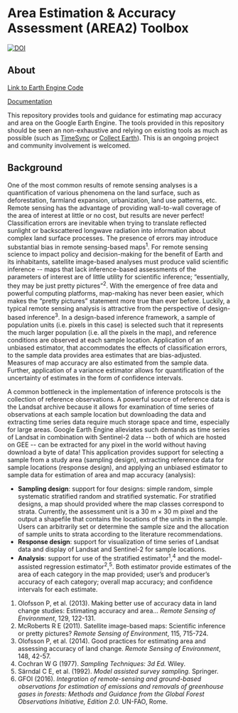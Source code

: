 # Area Estimation & Accuracy Assessment (AREA2) Toolbox

[![DOI](https://zenodo.org/badge/DOI/10.5281/zenodo.3451452.svg)](https://doi.org/10.5281/zenodo.3451452)

## About

[Link to Earth Engine Code](https://code.earthengine.google.com/?accept_repo=projects/AREA2/public)

[Documentation](https://area2.readthedocs.io/en/latest/)

This repository provides tools and guidance for estimating map accuracy and area on the Google Earth Engine. The tools provided in this repository should be seen an non-exhaustive and relying on existing tools as much as possible (such as [TimeSync](http://timesync.forestry.oregonstate.edu/) or [Collect Earth](http://www.openforis.org/tools/collect-earth.html)). This is an ongoing project and community involvement is welcomed. 

## Background
One of the most common results of remote sensing analyses is a quantification of various phenomena on the land surface, such as deforestation, farmland expansion, urbanization, land use patterns, etc. Remote sensing has the advantage of providing wall-to-wall coverage of the area of interest at little or no cost, but results are never perfect! Classification errors are inevitable when trying to translate reflected sunlight or backscattered longwave radiation into information about complex land surface processes. The presence of errors may introduce substantial bias in remote sensing-based maps<sup>1</sup>. For remote sensing science to impact policy and decision-making for the benefit of Earth and its inhabitants, satellite image-based analyses must produce valid scientific inference -- maps that lack inference-based assessments of the parameters of interest are of little utility for scientific inference; “essentially, they may be just pretty pictures”<sup>2</sup>. With the emergence of free data and powerful computing platforms, map-making has never been easier, which makes the “pretty pictures” statement more true than ever before. Luckily, a typical remote sensing analysis is attractive from the perspective of design-based inference<sup>3</sup>. In a design-based inference framework, a sample of population units (i.e. pixels in this case) is selected such that it represents the much larger population (i.e. all the pixels in the map), and reference conditions are observed at each sample location. Application of an unbiased estimator, that accommodates the effects of classification errors, to the sample data provides area estimates that are bias-adjusted. Measures of map accuracy are also estimated from the sample data. Further, application of a variance estimator allows for quantification of the uncertainty of estimates in the form of confidence intervals. 

A common bottleneck in the implementation of inference protocols is the collection of reference observations. A powerful source of reference data is the Landsat archive because it allows for examination of time series of observations at each sample location but downloading the data and extracting time series data require much storage space and time, especially for large areas. Google Earth Engine alleviates such demands as time series of Landsat in combination with Sentinel-2 data -- both of which are hosted on GEE -- can be extracted for any pixel in the world without having download a byte of data! This application provides support for selecting a sample from a study area (sampling design), extracting reference data for sample locations (response design), and applying an unbiased estimator to sample data for estimation of area and map accuracy (analysis):

- **Sampling design**: support for four designs: simple random, simple systematic stratified random and stratified systematic. For stratified designs, a map should provided where the map classes correspond to strata. Currently, the assessment unit is a 30 m × 30 m pixel and the output a shapefile that contains the locations of the units in the sample. Users can arbitrarily set or determine the sample size and the allocation of sample units to strata according to the literature recommendations.
- **Response design**: support for visualization of time series of Landsat data and display of Landsat and Sentinel-2 for sample locations.
- **Analysis**: support for use of the stratified estimator<sup>1</sup>,<sup>4</sup> and the model-assisted regression estimator<sup>2</sup>,<sup>5</sup>. Both estimator provide estimates of the area of each category in the map provided; user’s and producer’s accuracy of each category; overall map accuracy; and confidence intervals for each estimate. 

1. Olofsson P, et al. (2013). Making better use of accuracy data in land change studies: Estimating accuracy and area... *Remote Sensing of Environment*, 129, 122-131.
2. McRoberts R E (2011). Satellite image-based maps: Scientific inference or pretty pictures? *Remote Sensing of Environment*, 115, 715-724.
3. Olofsson P, et al. (2014). Good practices for estimating area and assessing accuracy of land change. *Remote Sensing of Environment*, 148, 42-57.
4. Cochran W G (1977). *Sampling Techniques: 3d Ed.* Wiley.
5. Särndal C E, et al. (1992). *Model assisted survey sampling.* Springer.
6. GFOI (2016). *Integration of remote-sensing and ground-based observations for estimation of emissions and removals of greenhouse gases in forests: Methods and Guidance from the Global Forest Observations Initiative, Edition 2.0.* UN-FAO, Rome.


